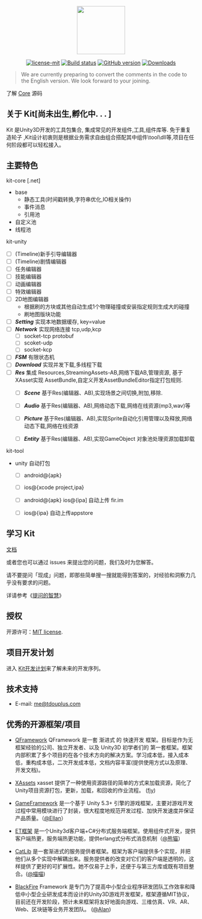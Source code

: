 <p align="center"><img width="128" height="128" src="https://kylin.app/images/logo.png"></p>

<p align="center">
<a href="https://github.com/t-dou/kit-cre/blob/master/LICENSE">
  <img src="https://img.shields.io/badge/license-MIT-blue.svg" title="license-mit" /></a>
<a href="https://ci.appveyor.com/project/gjmvvv/kit">
  <img src="https://ci.appveyor.com/api/projects/status/tk3o571mwbw2rykj?svg=true" title="Build status"/></a>
<a href="https://github.com/t-dou/kit/">
  <img src="https://img.shields.io/badge/version-v1-green.svg" title="GitHub version" ></a>
<a href="https://github.com/t-dou/kit/releases">
  <img src="https://img.shields.io/badge/Download-1k-green.svg" title="Downloads" /></a>
</p>

> We are currently preparing to convert the comments in the code to the English version. We look forward to your joining.

了解 [Core](https://github.com/t-dou/kit-core) 源码


## 关于 Kit[尚未出生,孵化中. . . ]

Kit 是Unity3D开发的工具包集合, 集成常见的开发组件,工具,组件库等. 免于重复造轮子
,Kit设计初衷则是根据业务需求自由组合搭配其中组件\tool\dll等,项目在任何阶段都可以轻松接入。


## 主要特色

kit-core [.net]

- base
	- 静态工具(时间戳转换,字符串优化,IO相关操作)
	- 事件消息
	- 引用池
- 自定义池
- 线程池


kit-unity
- [ ] (Timeline)新手引导编辑器
- [ ] (Timeline)剧情编辑器
- [ ] 任务编辑器
- [ ] 技能编辑器
- [ ] 动画编辑器
- [ ] 特效编辑器
- [ ] 2D地图编辑器
	- 根据刷的方块或其他自动生成1个物理碰撞或安装指定规则生成大的碰撞
	- 刷地图版块功能
- [ ] ***Setting*** 实现本地数据缓存, key=value
- [ ] ***Network*** 实现网络连接 tcp,udp,kcp
	- [ ] socket-tcp protobuf
	- [ ] scoket-udp
	- [ ] socket-kcp
- [ ] ***FSM*** 有限状态机
- [ ] ***Download*** 实现并发下载,多线程下载 
- [ ] ***Res*** 集成 Resources,StreamingAssets-AB,网络下载AB,管理资源, 基于XAsset实现 AssetBundle,自定义开发AssetBundleEditor指定打包规则.
	- [ ] ***Scene*** 基于Res(编辑器、AB),实现场景之间切换,附加,移除.
	- [ ] ***Audio*** 基于Res(编辑器、AB),网络动态下载,网络在线资源(mp3,wav)等
	- [ ] ***Picture*** 基于Res(编辑器、AB),实现Sprite自动化引用管理以及释放,网络动态下载,网络在线资源
	- [ ] ***Entity*** 基于Res(编辑器、AB),实现GameObject 对象池处理资源加载卸载

 
kit-tool
- unity 自动打包
	- [ ] android@{apk}
	- [ ] ios@{xcode project,ipa}
	- [ ] android@{apk} ios@{ipa] 自动上传 fir.im
	- [ ] ios@{ipa} 自动上传appstore






## 学习 Kit

[文档](https://kylin.app/) 

或者您也可以通过 issues 来提出您的问题，我们及时为您解答。

请不要提问「现成」问题，即那些简单搜一搜就能得到答案的，对经验和洞察力几乎没有要求的问题。 

详请参考《[提问的智慧](https://github.com/ryanhanwu/How-To-Ask-Questions-The-Smart-Way/blob/master/README-zh_CN.md)》


## 授权

开源许可：[MIT license](http://opensource.org/licenses/MIT).


## 项目开发计划

进入 [Kit开发计划](https://www.teambition.com/project/5c641818c156ca00170bcc98/tasks/scrum/5c6418a49502f00017416bd7)来了解未来的开发序列。


## 技术支持

* E-mail: me@tdouplus.com


## 优秀的开源框架/项目
- [QFramework](https://github.com/liangxiegame/QFramework) QFramework 是一套 渐进式 的 快速开发 框架。目标是作为无框架经验的公司、独立开发者、以及 Unity3D 初学者们的 第一套框架。框架内部积累了多个项目的在各个技术方向的解决方案。学习成本低，接入成本低，重构成本低，二次开发成本低，文档内容丰富(提供使用方式以及原理、开发文档)。

- [XAssets](https://github.com/xasset/xasset) xasset 提供了一种使用资源路径的简单的方式来加载资源，简化了Unity项目资源打包，更新，加载，和回收的作业流程。 ([fjy](https://github.com/fengjiyuan))

- [GameFramework](http://gameframework.cn/) 是一个基于 Unity 5.3+ 引擎的游戏框架，主要对游戏开发过程中常用模块进行了封装，很大程度地规范开发过程、加快开发速度并保证产品质量。（[@Ellan](https://github.com/EllanJiang)）

- [ET框架](https://github.com/egametang/ET) 是一个Unity3d客户端+C#分布式服务端框架。使用组件式开发，提供客户端热更，服务端热更功能，提供erlang式分布式消息机制（[@熊猫](https://github.com/egametang)）

- [CatLib](https://catlib.io) 是一套渐进式的服务提供者框架。框架为客户端提供多个实现，并把他们从多个实现中解耦出来。服务提供者的改变对它们的客户端是透明的，这样提供了更好的可扩展性。她不仅易于上手，还便于与第三方库或既有项目整合。([@喵喵](https://github.com/yb199478)) 

- [BlackFire](https://github.com/BlackFire-Studio/BlackFire) Framework 是专门为了提高中小型企业程序研发团队工作效率和降低中小型企业研发成本而设计的Unity3D游戏开发框架，框架遵循MIT协议，目前还在开发阶段，预计未来框架将友好地面向游戏、三维仿真、VR、AR、Web、区块链等业务开发团队。 ([@Alan](https://github.com/0x69h)) 
